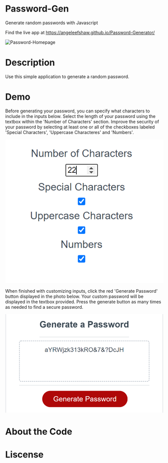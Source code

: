 # Password-Gen
Generate random passwords with Javascript 

Find the live app at https://angeleefshaw.github.io/Password-Generator/

![Password-Homepage](./assets/Password-Generator-App-Psage.png)

# Description 

Use this simple application to generate a random password. 

# Demo 

Before generating your password, you can specify what characters to include in the inputs below. Select the length of your password using the textbox within the 'Number of Characters' section. Improve the security of your password by selecting at least one or all of the checkboxes labeled 'Special Characters', 'Uppercase Characteres' and 'Numbers'.

![inputs](./assets/Password-Generator-Input-Fields.png)

When finished with customizing inputs, click the red 'Generate Password' button displayed in the photo below. Your custom password will be displayed in the textbox provided. Press the generate button as many times as needed to find a secure password.

![generate](./assets/password-generator-create-password-button.png)

# About the Code 

# Liscense 